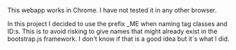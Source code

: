 This webapp works in Chrome. I have not tested it in any other browser.

In this project I decided to use the prefix _ME when naming tag classes and ID:s. This is to avoid risking to give names that might already exist in the bootstrap.js framework. I don't know if that is a good idea but it´s what I did.